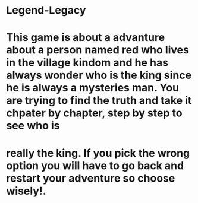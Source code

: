 # Legend-Legacy

# This game is about a advanture about a person named red who lives in the village kindom and he has always wonder who is the king since he is always a mysteries man. You are trying to find the truth and take it chpater by chapter, step by step to see who is 
# really the king. If you pick the wrong option you will have to go back and restart your adventure so choose wisely!.
